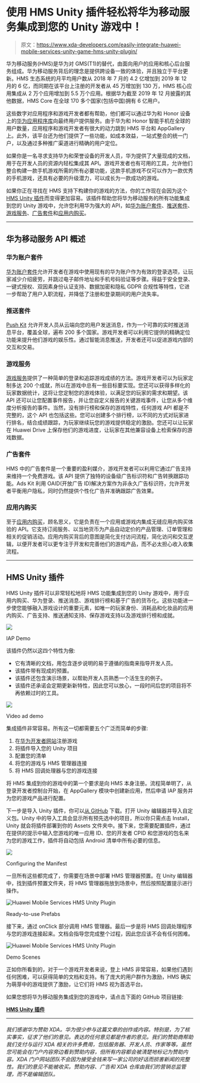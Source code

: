 # 使用 HMS Unity 插件轻松将华为移动服务集成到您的 Unity 游戏中！

> 原文：<https://www.xda-developers.com/easily-integrate-huawei-mobile-services-unity-game-hms-unity-plugin/>

华为移动服务(HMS)是华为对 GMS(T1)的替代，由面向用户的应用和核心后台服务组成。华为移动服务背后的理念是提供跨设备一致的体验，并且独立于平台更新。HMS 生态系统的月平均用户数从 2018 年 7 月的 4.2 亿增加到 2019 年 12 月的 6 亿，而同期在该平台上注册的开发者从 45 万增加到 130 万，HMS 核心应用集成从 2 万个应用增加到 5.5 万个应用。根据华为截至 2019 年 12 月披露的其他数据，HMS Core 在全球 170 多个国家(包括中国)拥有 6 亿用户。

这些数字对应用程序和游戏开发者都有帮助，他们都可以通过华为和 Honor 设备上的[华为应用程序库](https://www.xda-developers.com/appgallery-huawei-alternative-google-play-store-android/)向最终用户提供服务。由于华为和 Honor 智能手机在全球的用户数量，应用程序和游戏开发者有很大的动力跳到 HMS 平台和 AppGallery 上。此外，该平台还为他们提供了一些功能，如成本效益，一站式整合的统一门户，以及通过多种推广渠道进行精确的用户定位。

如果你是一名寻求支持华为和荣誉设备的开发人员，华为提供了大量现成的文档，用于在开发人员的资源内轻松集成其 API。游戏开发者也有可用的工具，允许他们整合构建一款手机游戏所需的所有必要功能，这款手机游戏不仅可以作为一款优秀的手机游戏，还具有必要的升级潜力，可以成长为一款成功的游戏。

如果你正在寻找在 HMS 支持下构建你的游戏的方法，你的工作现在会因为这个 [HMS Unity 插件](https://github.com/EvilMindDevs/hms-unity-plugin)而变得更加容易。该插件帮助您将华为移动服务的所有功能集成到您的 Unity 游戏中，允许您利用华为强大的 API，如[华为账户套件](https://developer.huawei.com/consumer/en/hms/huawei-accountkit)、[推送套件](https://developer.huawei.com/consumer/en/hms/huawei-pushkit)、[游戏服务](https://developer.huawei.com/consumer/en/hms/huawei-game)、[广告套件](https://developer.huawei.com/consumer/en/hms/huawei-adskit)和[应用内购买](https://developer.huawei.com/consumer/en/hms/huawei-iap/)。

* * *

## 华为移动服务 API 概述

### 华为账户套件

[华为账户套件](https://developer.huawei.com/consumer/en/hms/huawei-accountkit)允许开发者在游戏中使用现有的华为账户作为有效的登录选项，让玩家减少介绍疲劳，并跳过电子邮件地址和手机号码验证等步骤。得益于安全登录、一键式授权、双因素身份认证支持、数据加密和隐私 GDPR 合规性等特性，它进一步帮助了用户入职流程，并降低了注册和登录期间的用户流失率。

### 推送套件

[Push Kit](https://developer.huawei.com/consumer/en/hms/huawei-pushkit) 允许开发人员从云端向您的用户发送消息，作为一个可靠的实时推送消息平台，覆盖全球，遍布 200 多个国家。游戏开发者可以利用它提供的精确定位功能来提升他们游戏的娱乐性。通过智能消息推送，开发者还可以促进游戏内部的交互和交易。

### 游戏服务

[游戏服务](https://developer.huawei.com/consumer/en/hms/huawei-game)提供了一种简单的登录和追踪游戏成绩的方法。游戏开发者可以为玩家定制多达 200 个成就，所以在游戏中总有一些目标要实现。您还可以获得多样化的玩家数据统计，这将让您定制您的游戏体验，以满足您的玩家的需求和期望。该 API 还可以让您配置事件报告，并让您自定义报告的关键游戏事件，让您从多个维度分析报告的事件。当然，没有排行榜和保存的游戏特性，任何游戏 API 都是不完整的，这个 API 也包括这些。您可以创建多个排行榜，以不同的方式对玩家进行排名，结合成绩跟踪，为玩家继续玩您的游戏提供稳定的激励。您还可以让玩家在 Huawei Drive 上保存他们的游戏进度，让玩家在其他兼容设备上检索保存的游戏数据。

### 广告套件

HMS 中的广告套件是一个重要的盈利媒介，游戏开发者可以利用它通过广告支持来维持一个免费游戏。该 API 提供了独特的设备级广告标识符和广告转换跟踪功能。Ads Kit 利用 OAID(开放广告 ID)解决方案作为非永久广告标识符，允许开发者平衡用户隐私，同时仍然提供个性化广告并准确跟踪广告效果。

### 应用内购买

至于[应用内购买](https://developer.huawei.com/consumer/en/hms/huawei-iap/)，顾名思义，它是负责在一个应用或游戏内集成无缝应用内购买体验的 API。它支持订阅服务、以当地货币为产品自动定价的产品管理、订单管理和相关的促销活动。应用内购买背后的意图是简化支付访问流程，简化访问和交互逻辑，以便开发者可以更专注于开发和完善他们的游戏产品，而不必太担心收入收集流程。

* * *

## HMS Unity 插件

HMS Unity 插件可以非常轻松地将 HMS 功能集成到您的 Unity 游戏中，用于应用内购买、华为登录、推送消息、游戏排行榜和基于广告的货币化。这些功能进一步使您能够融入游戏设计的重要元素，如唯一的玩家身份、消耗品和化妆品的应用内购买、广告支持、推送通知支持、保存游戏支持以及游戏排行榜和成就。

 <picture>![](img/d1dd02e1fdfbd46f74fb9e03d6b9f2c3.png)</picture> 

IAP Demo

该插件仍然以这四个特性为傲:

*   它有清晰的文档，用包含逐步说明的易于遵循的指南来指导开发人员。
*   该插件带有现成的预置。
*   该插件还包含演示场景，以帮助开发人员熟悉一个活生生的例子。
*   该插件还承诺会定期更新新特性，因此您可以放心，一段时间后您的项目将不再依赖过时的工具。

 <picture>![](img/b1e43753e6d1349d6254d1f8f6cb5954.png)</picture> 

Video ad demo

集成插件非常容易。所有这一切都需要五个广泛而简单的步骤:

1.  在[华为开发者网站](https://developer.huawei.com/consumer/en/)注册游戏
2.  将插件导入您的 Unity 项目
3.  配置您的清单
4.  将您的游戏与 HMS 管理器连接
5.  将 HMS 回调处理器与您的游戏连接

将 HMS 集成到你的游戏中的第一个要求是向 HMS 本身注册。流程简单明了，从登录开发者控制台开始，在 AppGallery 模块中创建新应用，然后申请 IAP 服务并为您的游戏产品进行配置。

下一步是导入 Unity 插件，你可以[从 GitHub](https://github.com/EvilMindDevs/hms-unity-plugin) 下载。打开 Unity 编辑器并导入自定义包。Unity 中的导入工具会显示所有预先选中的项目，所以你只需点击 Install，Unity 就会将插件部署到你的 Assets 文件夹中。接下来，您需要配置插件，通过在提供的提示中输入您游戏的唯一应用 ID、您的开发者 CPID 和您游戏的包名来为您的游戏工作，插件将自动包括 Android 清单中所有必要的信息。

 <picture>![](img/eb2e08f17e39e675423d26967fbf1925.png)</picture> 

Configuring the Manifest

一旦所有这些都完成了，你需要在场景中部署 HMS 管理器预置。在 Unity 编辑器中，找到插件预置文件夹，将 HMS 管理器拖放到场景中，然后按照配置提示进行操作。

 <picture>![Huawei Mobile Services HMS Unity Plugin](img/0cee58ac01c2d0d5793349204585da28.png)</picture> 

Ready-to-use Prefabs

接下来，通过 onClick 部分调用 HMS 管理器。最后一步是将 HMS 回调处理程序与您的游戏连接起来。文档会指导您完成整个过程，因此您应该不会有任何困难。

 <picture>![Huawei Mobile Services HMS Unity Plugin](img/4095265ab5c949231725bf1937d2dd7a.png)</picture> 

Demo Scenes

正如你所看到的，对于一个游戏开发者来说，登上 HMS 非常容易，如果他们遇到任何困难，可以获得简单的文档和支持。有了庞大的用户群作为激励，HMS 确实为萌芽中的游戏提供了激励，让它们将 HMS 视为首选平台。

如果您想将华为移动服务集成到您的游戏中，请点击下面的 GitHub 项目链接:

**[HMS Unity 插件](https://github.com/EvilMindDevs/hms-unity-plugin)**

* * *

###### 我们感谢华为赞助 XDA。华为很少参与这篇文章的创作或内容。特别是，为了核实事实，征求了他们的意见。表达的任何意见都是作者的意见。我们的赞助商帮助我们支付与运行 XDA 相关的许多费用，包括服务器、开发人员、作家等等。虽然您可能会在门户内容旁边看到赞助内容，但所有内容都会被清楚地标记为赞助内容。XDA 门户网站团队不会因为接受金钱来写一家公司的好话而损害新闻的完整性。我们的意见不能被收买。赞助内容、广告和 XDA 仓库由我们的营销总监管理，而不是编辑团队。